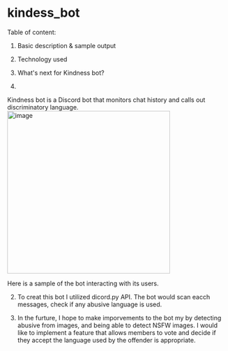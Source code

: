 # kindess_bot
Table of content:
1. Basic description & sample output
2. Technology used 
3. What's next for Kindness bot?

1. 
Kindness bot is a Discord bot that monitors chat history and calls out discriminatory language. 
<img width="373" alt="image" src="https://user-images.githubusercontent.com/122171857/211412095-5a62ec57-4915-440a-8980-7ebf65b5007d.png">

Here is a sample of the bot interacting with its users. 

2. To creat this bot I utilized dicord.py API. The bot would scan eacch messages, check if any abusive language is used.

3. In the furture, I hope to make imporvements to the bot my by detecting abusive from images, and being able to detect NSFW images. I would like to implement a feature that allows members to vote and decide if they accept the language used by the offender is appropriate. 
